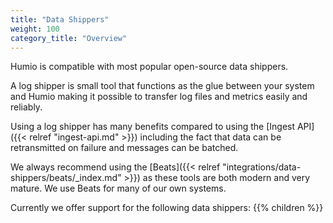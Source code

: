 ```yaml
---
title: "Data Shippers"
weight: 100
category_title: "Overview"
---
```


Humio is compatible with most popular open-source data shippers.

A log shipper is small tool that functions as the glue between your system and Humio making it possible to
transfer log files and metrics easily and reliably.

Using a log shipper has many benefits compared to using the [Ingest API]({{< relref "ingest-api.md" >}}) 
including the fact that data can be retransmitted on failure and messages can be batched.

We always recommend using the [Beats]({{< relref "integrations/data-shippers/beats/_index.md" >}})
as these tools are both modern and very mature. We use Beats for many of our own systems.

Currently we offer support for the following data shippers:
{{% children %}}
